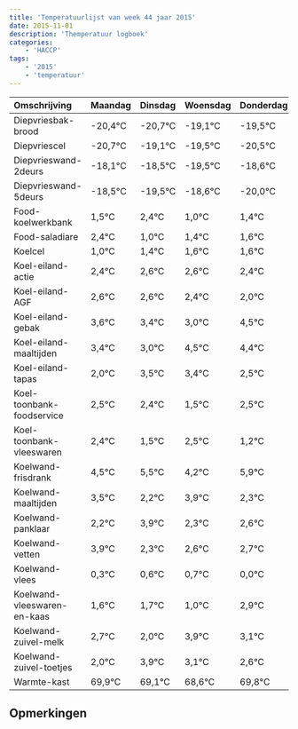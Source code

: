 ```yaml
---
title: 'Temperatuurlijst van week 44 jaar 2015'
date: 2015-11-01
description: 'Themperatuur logboek'
categories:
    - 'HACCP'
tags:
    - '2015'
    - 'temperatuur'
---
```

|Omschrijving|Maandag|Dinsdag|Woensdag|Donderdag|Vrijdag|Zaterdag|Zondag|
|:---|:---|:---|:---|:---|:---|:---|:---|
|Diepvriesbak-brood|-20,4°C|-20,7°C|-19,1°C|-19,5°C|-20,5°C|-19,6°C|-21,0°C|
|Diepvriescel|-20,7°C|-19,1°C|-19,5°C|-20,5°C|-19,6°C|-21,0°C|-20,6°C|
|Diepvrieswand-2deurs|-18,1°C|-18,5°C|-19,5°C|-18,6°C|-20,0°C|-19,6°C|-19,4°C|
|Diepvrieswand-5deurs|-18,5°C|-19,5°C|-18,6°C|-20,0°C|-19,6°C|-19,4°C|-19,4°C|
|Food-koelwerkbank|1,5°C|2,4°C|1,0°C|1,4°C|1,6°C|1,6°C|1,4°C|
|Food-saladiare|2,4°C|1,0°C|1,4°C|1,6°C|1,6°C|1,4°C|1,0°C|
|Koelcel|1,0°C|1,4°C|1,6°C|1,6°C|1,4°C|1,0°C|2,5°C|
|Koel-eiland-actie|2,4°C|2,6°C|2,6°C|2,4°C|2,0°C|3,5°C|3,4°C|
|Koel-eiland-AGF|2,6°C|2,6°C|2,4°C|2,0°C|3,5°C|3,4°C|2,5°C|
|Koel-eiland-gebak|3,6°C|3,4°C|3,0°C|4,5°C|4,4°C|3,5°C|4,5°C|
|Koel-eiland-maaltijden|3,4°C|3,0°C|4,5°C|4,4°C|3,5°C|4,5°C|3,2°C|
|Koel-eiland-tapas|2,0°C|3,5°C|3,4°C|2,5°C|3,5°C|2,2°C|3,9°C|
|Koel-toonbank-foodservice|2,5°C|2,4°C|1,5°C|2,5°C|1,2°C|2,9°C|1,3°C|
|Koel-toonbank-vleeswaren|2,4°C|1,5°C|2,5°C|1,2°C|2,9°C|1,3°C|1,6°C|
|Koelwand-frisdrank|4,5°C|5,5°C|4,2°C|5,9°C|4,3°C|4,6°C|4,7°C|
|Koelwand-maaltijden|3,5°C|2,2°C|3,9°C|2,3°C|2,6°C|2,7°C|2,0°C|
|Koelwand-panklaar|2,2°C|3,9°C|2,3°C|2,6°C|2,7°C|2,0°C|3,9°C|
|Koelwand-vetten|3,9°C|2,3°C|2,6°C|2,7°C|2,0°C|3,9°C|3,1°C|
|Koelwand-vlees|0,3°C|0,6°C|0,7°C|0,0°C|1,9°C|1,1°C|0,6°C|
|Koelwand-vleeswaren-en-kaas|1,6°C|1,7°C|1,0°C|2,9°C|2,1°C|1,6°C|2,8°C|
|Koelwand-zuivel-melk|2,7°C|2,0°C|3,9°C|3,1°C|2,6°C|3,8°C|3,0°C|
|Koelwand-zuivel-toetjes|2,0°C|3,9°C|3,1°C|2,6°C|3,8°C|3,0°C|2,0°C|
|Warmte-kast|69,9°C|69,1°C|68,6°C|69,8°C|69,0°C|68,0°C|69,0°C|

## Opmerkingen



